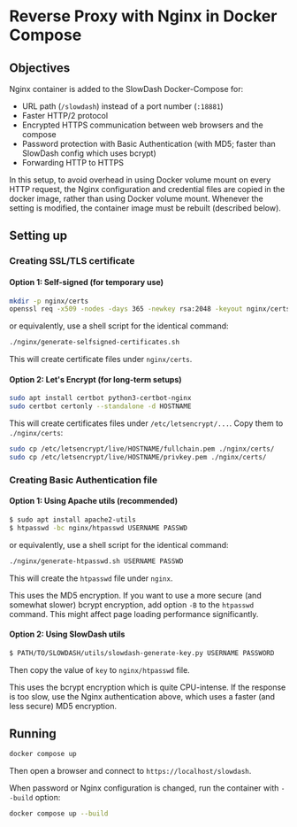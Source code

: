 
# Reverse Proxy with Nginx in Docker Compose

## Objectives
Nginx container is added to the SlowDash Docker-Compose for:

- URL path (`/slowdash`) instead of a port number (`:18881`)
- Faster HTTP/2 protocol
- Encrypted HTTPS communication between web browsers and the compose
- Password protection with Basic Authentication (with MD5; faster than SlowDash config which uses bcrypt)
- Forwarding HTTP to HTTPS

In this setup, to avoid overhead in using Docker volume mount on every HTTP request, the Nginx configuration and credential files are copied in the docker image, rather than using Docker volume mount. Whenever the setting is modified, the container image must be rebuilt (described below).


## Setting up
### Creating SSL/TLS certificate
#### Option 1: Self-signed (for temporary use)
```bash
mkdir -p nginx/certs
openssl req -x509 -nodes -days 365 -newkey rsa:2048 -keyout nginx/certs/privkey.pem -out nginx/certs/fullchain.pem -subj "/CN=localhost"
```

or equivalently, use a shell script for the identical command:
```bash
./nginx/generate-selfsigned-certificates.sh
```

This will create certificate files under `nginx/certs`.

#### Option 2: Let's Encrypt (for long-term setups)
```bash
sudo apt install certbot python3-certbot-nginx
sudo certbot certonly --standalone -d HOSTNAME
```
This will create certificates files under `/etc/letsencrypt/...`. Copy them to `./nginx/certs`:
```bash
sudo cp /etc/letsencrypt/live/HOSTNAME/fullchain.pem ./nginx/certs/
sudo cp /etc/letsencrypt/live/HOSTNAME/privkey.pem ./nginx/certs/
```


### Creating Basic Authentication file

#### Option 1: Using Apache utils (recommended)
```bash
$ sudo apt install apache2-utils
$ htpasswd -bc nginx/htpasswd USERNAME PASSWD
```

or equivalently, use a shell script for the identical command:
```bash
./nginx/generate-htpasswd.sh USERNAME PASSWD
```

This will create the `htpasswd` file under `nginx`.

This uses the MD5 encryption. If you want to use a more secure (and somewhat slower) bcrypt encryption, add option `-B` to the `htpasswd` command. This might affect page loading performance significantly.

#### Option 2: Using SlowDash utils
```bash
$ PATH/TO/SLOWDASH/utils/slowdash-generate-key.py USERNAME PASSWORD
```

Then copy the value of `key` to `nginx/htpasswd` file.

This uses the bcrypt encryption which is quite CPU-intense. If the response is too slow, use the Nginx authentication above, which uses a faster (and less secure) MD5 encryption.


## Running
```bash
docker compose up
```

Then open a browser and connect to `https://localhost/slowdash`.

When password or Nginx configuration is changed, run the container with `--build` option:
```bash
docker compose up --build
```
